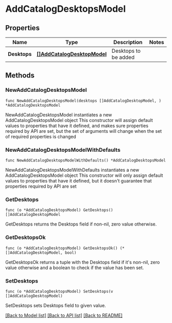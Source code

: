 # AddCatalogDesktopsModel

## Properties

Name | Type | Description | Notes
------------ | ------------- | ------------- | -------------
**Desktops** | [**[]AddCatalogDesktopModel**](AddCatalogDesktopModel.md) | Desktops to be added | 

## Methods

### NewAddCatalogDesktopsModel

`func NewAddCatalogDesktopsModel(desktops []AddCatalogDesktopModel, ) *AddCatalogDesktopsModel`

NewAddCatalogDesktopsModel instantiates a new AddCatalogDesktopsModel object
This constructor will assign default values to properties that have it defined,
and makes sure properties required by API are set, but the set of arguments
will change when the set of required properties is changed

### NewAddCatalogDesktopsModelWithDefaults

`func NewAddCatalogDesktopsModelWithDefaults() *AddCatalogDesktopsModel`

NewAddCatalogDesktopsModelWithDefaults instantiates a new AddCatalogDesktopsModel object
This constructor will only assign default values to properties that have it defined,
but it doesn't guarantee that properties required by API are set

### GetDesktops

`func (o *AddCatalogDesktopsModel) GetDesktops() []AddCatalogDesktopModel`

GetDesktops returns the Desktops field if non-nil, zero value otherwise.

### GetDesktopsOk

`func (o *AddCatalogDesktopsModel) GetDesktopsOk() (*[]AddCatalogDesktopModel, bool)`

GetDesktopsOk returns a tuple with the Desktops field if it's non-nil, zero value otherwise
and a boolean to check if the value has been set.

### SetDesktops

`func (o *AddCatalogDesktopsModel) SetDesktops(v []AddCatalogDesktopModel)`

SetDesktops sets Desktops field to given value.



[[Back to Model list]](../README.md#documentation-for-models) [[Back to API list]](../README.md#documentation-for-api-endpoints) [[Back to README]](../README.md)


